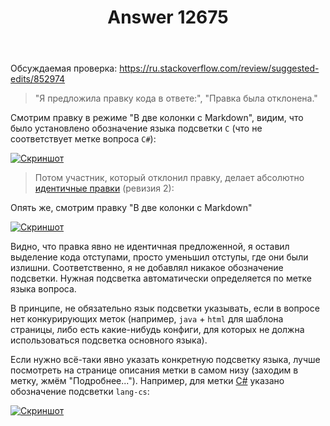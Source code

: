﻿---
title: "Answer 12675"
se.owner.user_id: 1365
se.owner.display_name: "insolor"
se.owner.link: "https://ru.meta.stackoverflow.com/users/1365/insolor"
se.answer_id: 12675
se.question_id: 12674
se.post_type: answer
se.is_accepted: False
---
<p>Обсуждаемая проверка: <a href="https://ru.stackoverflow.com/review/suggested-edits/852974">https://ru.stackoverflow.com/review/suggested-edits/852974</a></p>
<blockquote>
<p>&quot;Я предложила правку кода в ответе:&quot;, &quot;Правка была отклонена.&quot;</p>
</blockquote>
<p>Смотрим правку в режиме &quot;В две колонки с Markdown&quot;, видим, что было установлено обозначение языка подсветки <code>C</code> (что не соответствует метке вопроса <code>C#</code>):</p>
<p><a href="https://i.stack.imgur.com/ZSmCk.png" rel="nofollow noreferrer"><img src="https://i.stack.imgur.com/ZSmCk.png" alt="Скриншот" /></a></p>
<blockquote>
<p>Потом участник, который отклонил правку, делает абсолютно <a href="https://ru.stackoverflow.com/posts/1307799/revisions">идентичные правки</a> (ревизия 2):</p>
</blockquote>
<p>Опять же, смотрим правку &quot;В две колонки с Markdown&quot;</p>
<p><a href="https://i.stack.imgur.com/DTY52.png" rel="nofollow noreferrer"><img src="https://i.stack.imgur.com/DTY52.png" alt="Скриншот" /></a></p>
<p>Видно, что правка явно не идентичная предложенной, я оставил выделение кода отступами, просто уменьшил отступы, где они были излишни. Соответственно, я не добавлял никакое обозначение подсветки. Нужная подсветка автоматически определяется по метке языка вопроса.</p>
<p>В принципе, не обязательно язык подсветки указывать, если в вопросе нет конкурирующих меток (например, <code>java</code> + <code>html</code> для шаблона страницы, либо есть какие-нибудь конфиги, для которых не должна использоваться подсветка основного языка).</p>
<p>Если нужно всё-таки явно указать конкретную подсветку языка, лучше посмотреть на странице описания метки в самом низу (заходим в метку, жмём &quot;Подробнее...&quot;). Например, для метки <a href="https://ru.stackoverflow.com/tags/c%23/info">C#</a> указано обозначение подсветки <code>lang-cs</code>:</p>
<p><a href="https://i.stack.imgur.com/BXoGT.png" rel="nofollow noreferrer"><img src="https://i.stack.imgur.com/BXoGT.png" alt="Скриншот" /></a></p>
